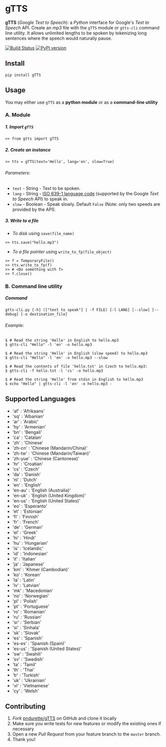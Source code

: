 # gTTS

**gTTS** (_Google Text to Speech_): a *Python* interface for Google's _Text to Speech_ API. Create an _mp3_ file with the `gTTS` module or `gtts-cli` command line utility. It allows unlimited lengths to be spoken by tokenizing long sentences where the speech would naturally pause.

[![Build Status](https://travis-ci.org/pndurette/gTTS.svg?branch=master)](https://travis-ci.org/pndurette/gTTS)
[![PyPI version](https://badge.fury.io/py/gTTS.svg)](https://badge.fury.io/py/gTTS)

## Install

```
pip install gTTS
```

## Usage

You may either use `gTTS` as a **__python module__** or as a **__command-line utility__**

### A. Module

##### 1. Import `gTTS`

```
>> from gtts import gTTS
```

##### 2. Create an instance

```
>> tts = gTTS(text='Hello', lang='en', slow=True)
```

###### _Parameters:_
*  `text` - String - Text to be spoken.
*  `lang` - String - [ISO 639-1 language code](#lang_list) (supported by the Google _Text to Speech_ API) to speak in.
*  `slow` - Boolean - Speak slowly. Default `False` (Note: only two speeds are provided by the API).

##### 3. Write to a file

* _To disk_ using `save(file_name)`
   
```
>> tts.save("hello.mp3")
```

* _To a file pointer_ using `write_to_fp(file_object)`
   
``` 
>> f = TemporaryFile()
>> tts.write_to_fp(f)
>> # <Do something with f>
>> f.close()
```

### B. Command line utility

##### Command
```
gtts-cli.py [-h] (["text to speak"] | -f FILE) [-l LANG] [--slow] [--debug] [-o destination_file]
```
 
###### _Example:_
  
```
$ # Read the string 'Hello' in English to hello.mp3
$ gtts-cli "Hello" -l 'en' -o hello.mp3

$ # Read the string 'Hello' in English (slow speed) to hello.mp3
$ gtts-cli "Hello" -l 'en' -o hello.mp3 --slow

$ # Read the contents of file 'hello.txt' in Czech to hello.mp3:
$ gtts-cli -f hello.txt -l 'cs' -o hello.mp3

$ # Read the string 'Hello' from stdin in English to hello.mp3
$ echo "Hello" | gtts-cli -l 'en' -o hello.mp3 -
```

## Supported Languages <a name="lang_list"></a>

  * 'af' : 'Afrikaans'
  * 'sq' : 'Albanian'
  * 'ar' : 'Arabic'
  * 'hy' : 'Armenian'
  * 'bn' : 'Bengali'
  * 'ca' : 'Catalan'
  * 'zh' : 'Chinese'
  * 'zh-cn' : 'Chinese (Mandarin/China)'
  * 'zh-tw' : 'Chinese (Mandarin/Taiwan)'
  * 'zh-yue' : 'Chinese (Cantonese)'
  * 'hr' : 'Croatian'
  * 'cs' : 'Czech'
  * 'da' : 'Danish'
  * 'nl' : 'Dutch'
  * 'en' : 'English'
  * 'en-au' : 'English (Australia)'
  * 'en-uk' : 'English (United Kingdom)'
  * 'en-us' : 'English (United States)'
  * 'eo' : 'Esperanto'
  * 'et' : 'Estonian'
  * 'fi' : 'Finnish'
  * 'fr' : 'French'
  * 'de' : 'German'
  * 'el' : 'Greek'
  * 'hi' : 'Hindi'
  * 'hu' : 'Hungarian'
  * 'is' : 'Icelandic'
  * 'id' : 'Indonesian'
  * 'it' : 'Italian'
  * 'ja' : 'Japanese'
  * 'km' : 'Khmer (Cambodian)'
  * 'ko' : 'Korean'
  * 'la' : 'Latin'
  * 'lv' : 'Latvian'
  * 'mk' : 'Macedonian'
  * 'no' : 'Norwegian'
  * 'pl' : 'Polish'
  * 'pt' : 'Portuguese'
  * 'ro' : 'Romanian'
  * 'ru' : 'Russian'
  * 'sr' : 'Serbian'
  * 'si' : 'Sinhala'
  * 'sk' : 'Slovak'
  * 'es' : 'Spanish'
  * 'es-es' : 'Spanish (Spain)'
  * 'es-us' : 'Spanish (United States)'
  * 'sw' : 'Swahili'
  * 'sv' : 'Swedish'
  * 'ta' : 'Tamil'
  * 'th' : 'Thai'
  * 'tr' : 'Turkish'
  * 'uk' : 'Ukrainian'
  * 'vi' : 'Vietnamese'
  * 'cy' : 'Welsh'

## Contributing

1. _Fork_ [pndurette/gTTS](https://github.com/pndurette/gTTS) on GitHub and clone it locally
2. Make sure you write tests for new features or modify the existing ones if necessary
3. Open a new _Pull Request_ from your feature branch to the `master` branch.
4. Thank you!

